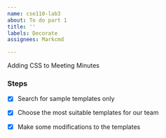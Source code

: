 ```yaml
---
name: cse110-lab3
about: To do part 1
title: ''
labels: Decorate
assignees: Markcmd

---
```


Adding CSS to Meeting Minutes

### Steps
- [x] Search for sample templates only
- [x] Choose the most suitable templates for our team
- [x] Make some modifications to the templates


